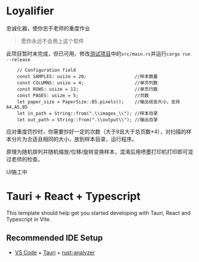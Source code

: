 # Loyalifier

忠诚化器，使你忠于老师的重度作业

>愿你永远不会用上这个软件

此项目暂时未完成，但已可用，修改[测试项目](/loyalfier_test)中的`src/main.rs`并运行`cargo run --release`

```
    // Configuration field
    const SAMPLES: usize = 20;                  //样本数量
    const COLUMNS: usize = 4;                   //单页列数
    const ROWS: usize = 12;                     //单页行数
    const PAGES: usize = 5;                     //页数
    let paper_size = PaperSize::B5.pixels();    //输出纸张大小，支持A4,A5,B5
    let in_path = String::from(".\\images_\\"); //样本目录
    let out_path = String::from(".\\output\\"); //输出目录
```

应对重度罚抄时，你需要抄好一定的次数（大于9且大于总页数*4），对扫描的样本分片为合适且相同的大小，放到样本目录，运行程序。

原理为随机排列并随机缩放/位移/旋转变换样本，混淆后用喷墨打印机打印即可混过老师的检查。

UI施工中

# Tauri + React + Typescript

This template should help get you started developing with Tauri, React and Typescript in Vite.

## Recommended IDE Setup

- [VS Code](https://code.visualstudio.com/) + [Tauri](https://marketplace.visualstudio.com/items?itemName=tauri-apps.tauri-vscode) + [rust-analyzer](https://marketplace.visualstudio.com/items?itemName=rust-lang.rust-analyzer)
